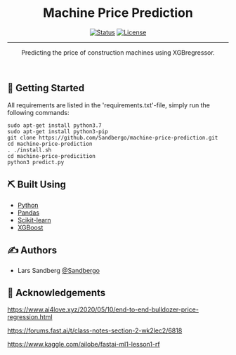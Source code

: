 <h1 align="center">Machine Price Prediction</h1>

<div align="center">

  [![Status](https://img.shields.io/badge/status-active-success.svg)]() 
  [![License](https://img.shields.io/badge/license-MIT-blue.svg)](/LICENSE)

</div>

---

<p align="center">
Predicting the price of construction machines using XGBregressor.
</p>
<br>

## 🏁 Getting Started <a name = "getting_started"></a>

All requirements are listed in the 'requirements.txt'-file, simply run the following commands:

```
sudo apt-get install python3.7
sudo apt-get install python3-pip
git clone https://github.com/Sandbergo/machine-price-prediction.git
cd machine-price-prediction
. ./install.sh
cd machine-price-predicition
python3 predict.py
```

## ⛏️ Built Using <a name = "built_using"></a>
- [Python](https://www.python.org/) 
- [Pandas](https://pandas.pydata.org/)
- [Scikit-learn](https://scikit-learn.org/stable/)
- [XGBoost](https://xgboost.readthedocs.io/en/latest/)
    
    
## ✍️ Authors <a name = "authors"></a>
- Lars Sandberg [@Sandbergo](https://github.com/Sandbergo)

## 🎉 Acknowledgements
https://www.ai4love.xyz/2020/05/10/end-to-end-bulldozer-price-regression.html

https://forums.fast.ai/t/class-notes-section-2-wk2lec2/6818

https://www.kaggle.com/ailobe/fastai-ml1-lesson1-rf
